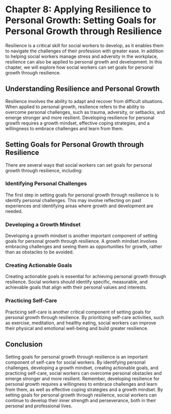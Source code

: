 Chapter 8: Applying Resilience to Personal Growth: Setting Goals for Personal Growth through Resilience
=======================================================================================================

Resilience is a critical skill for social workers to develop, as it enables them to navigate the challenges of their profession with greater ease. In addition to helping social workers manage stress and adversity in the workplace, resilience can also be applied to personal growth and development. In this chapter, we will explore how social workers can set goals for personal growth through resilience.

Understanding Resilience and Personal Growth
--------------------------------------------

Resilience involves the ability to adapt and recover from difficult situations. When applied to personal growth, resilience refers to the ability to overcome personal challenges, such as trauma, adversity, or setbacks, and emerge stronger and more resilient. Developing resilience for personal growth requires a growth mindset, effective coping strategies, and a willingness to embrace challenges and learn from them.

Setting Goals for Personal Growth through Resilience
----------------------------------------------------

There are several ways that social workers can set goals for personal growth through resilience, including:

### Identifying Personal Challenges

The first step in setting goals for personal growth through resilience is to identify personal challenges. This may involve reflecting on past experiences and identifying areas where growth and development are needed.

### Developing a Growth Mindset

Developing a growth mindset is another important component of setting goals for personal growth through resilience. A growth mindset involves embracing challenges and seeing them as opportunities for growth, rather than as obstacles to be avoided.

### Creating Actionable Goals

Creating actionable goals is essential for achieving personal growth through resilience. Social workers should identify specific, measurable, and achievable goals that align with their personal values and interests.

### Practicing Self-Care

Practicing self-care is another critical component of setting goals for personal growth through resilience. By prioritizing self-care activities, such as exercise, meditation, and healthy eating, social workers can improve their physical and emotional well-being and build greater resilience.

Conclusion
----------

Setting goals for personal growth through resilience is an important component of self-care for social workers. By identifying personal challenges, developing a growth mindset, creating actionable goals, and practicing self-care, social workers can overcome personal obstacles and emerge stronger and more resilient. Remember, developing resilience for personal growth requires a willingness to embrace challenges and learn from them, as well as effective coping strategies and a growth mindset. By setting goals for personal growth through resilience, social workers can continue to develop their inner strength and perseverance, both in their personal and professional lives.
